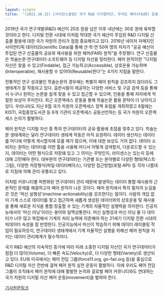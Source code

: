 ```yaml
---
layout: single
title:  "(2021.10.15) [사이언스칼럼] 국가 R&D 디지털자산, 우리도 페어(FAIR) 운동을 벌이자"
---
```


2019년 국가 연구개발(R&D) 예산이 20조 원을 넘은 이후 내년에는 30조 원에 육박할 것이라고 한다. 디지털 전환 시대에 이처럼 막대한 국가 예산이 투입된 R&D 디지털 산출물 활용에 대한 국가 차원의 관리가 점점 중요해지고 있다. 2016년 네이처 자매지인 사이언티픽 데이터(Scientific Data)를 통해 산·학·연 50여 명의 저자가 "공공 예산이 투입된 연구 산출물의 공유와 재사용을 위한 페어(FAIR) 원칙"을 주창했다. 연구 산출물은 학술논문·연구데이터·소프트웨어 등 디지털 자산을 망라한다. 페어 원칙이란 "디지털 자산은 찾을 수 있고(Findable), 접근 가능하고(Accessible), 상호운용 가능하며(Interoperable), 재사용할 수 있어야(Reusable)한다"는 4가지 지침을 말한다.

전통적인 연구 성과물인 학술논문의 경우에는 특별히 페어 원칙을 강조하지 않더라도 그 생태계가 잘 작동되고 있다. 출판사들이 제공하는 다양한 서비스 및 구글 검색 등을 통해서 누구나 원하는 논문을 쉽게 찾을 수 있고 접근할 수 있으며, 인용을 통해 저자에게 적절한 보상이 주어진다. 최근 오픈엑세스 운동을 통해 학술논문 활용 문턱이 더 낮아지고 있다. 우리나라도 지난 6월 국가 차원의 오픈엑세스 정책 포럼을 개최하였고 8월에는 KISTI, 국립중앙도서관 등 6개 기관이 오픈엑세스 공동선언하는 등 국가 차원의 오픈엑세스 논의가 활발하다.

페어 원칙은 디지털 자산 중 특히 연구데이터의 공유·활용에 초점을 맞추고 있다. 학술논문 생태계와는 달리 연구데이터 생태계 작동은 아직 요원하다. 데이터 생산자는 데이터를 어디에 어떻게 게시할지에 모를 때가 많으며, 이에 대한 보상도 거의 없다. 데이터 소비자는 원하는 데이터를 어떤 툴을 사용해 어디서 어떻게 검색할지, 다운로드할 수 있는지, 데이터는 어떤 형식으로 저장돼 있고 그 의미는 무엇인지, 라이센스는 있는지 등에 대해 고민해야 한다. 대부분의 연구데이터는 기관별 또는 분야별로 다양한 형태(텍스트·그림), 다양한 저장형식(파일·데이터베이스), 다양한 접근방법(포털·API) 등 각자 나름대로 지침에 의해 관리·유통되고 있다.

이처럼 커뮤니티별 파편화된 연구데이터 관리 때문에 발생하는 데이터 통합·재사용의 근본적인 문제를 해결하고자 페어 원칙이 나온 것이다. 페어 원칙에서 특히 필자의 눈길을 끈 것은 '머신 실행성'(machine-actionability)을 강조한다는 점이다. 사람의 개입 없이 기계 스스로 데이터를 찾고 접근하며 새롭게 생성된 데이터와의 상호운용 및 재사용을 통해 새로운 지식을 통합·창출할 수 있는 기계의 자율적인 실행력을 의미한다. 인공지능에서의 '머신 러닝'이라는 용어와 일맥상통한다. 머신 실행성과 머신 러닝 둘 다 데이터가 너무 많고 복잡해서 기계의 처리 능력에 의존해야 하는 21세기 디지털 전환 시대의 빅데이터 속성을 잘 반영한다. 인공지능에서 머신이 학습하기 위해 데이터 레이블링 작업이 필요하듯이, 연구데이터 생태계에서 기계 자율적인 실행을 위해선 페어 원칙을 지키는 데이터 관리체계가 필수적이다.

국가 R&D 예산의 지속적인 증가에 따라 미래 소중한 디지털 자산인 국가 연구데이터가 점점 더 많이(Volume), 더 빠른 속도(Velocity)로, 더 다양한 형태(Variety)로 생산되고 있다. EU와 미국에서는 페어 전담 그룹(force11.org, go-fair.org 등)을 중심으로 R&D 디지털 자산 전반에 걸쳐 페어 원칙 실천 운동이 활발하다. 이에 우리도 페어 전담 그룹이 조직돼서 페어 원칙에 대해 활발한 논의와 글로벌 페어 커뮤니티와도 연대하는 국가 차원의 디지털 자산 페어 운동(movement)을 벌여야 한다.

[기사원문링크](http://m.joongdo.co.kr/view.php?key=20211014010002523#ref)
